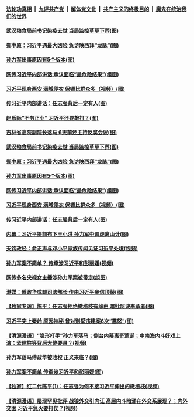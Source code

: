 ####  [法轮功真相](../../../../basic/blob/master/README.md?t=04241331) &nbsp;|&nbsp; [九评共产党](../../../../9ping.md/blob/master/README.md?t=04241331) &nbsp;|&nbsp; [解体党文化](../../../../jtdwh.md/blob/master/README.md?t=04241331)  &nbsp;|&nbsp; [共产主义的终极目的](../../../../gczydzjmd.md/blob/master/README.md?t=04241331) &nbsp;|&nbsp; [魔鬼在统治我们的世界](../../../../mgztzwmdsj.md/blob/master/README.md?t=04241331) 

#### [武汉粮食局前书记染疫去世 当局监控草草下葬(图)](../pages/p2/930889.md?t=04241331) 

#### [郑中原：习近平遇最大凶险 急访陕西拜“龙脉”(图)](../pages/p2/930828.md?t=04241331) 

#### [孙力军出事原因有5个版本(图)](../pages/p2/930786.md?t=04241331) 

#### [网传习近平内部讲话 承认面临“最危险结果”(组图)](../pages/p2/930806.md?t=04241331) 

#### [习近平现身西安 满城便衣 保镖比群众多（视频）(图)](../pages/p2/930780.md?t=04241331) 

#### [传习近平内部讲话：任志强背后一定有人(图)](../pages/p2/930766.md?t=04241331) 

#### [赵乐际“不务正业” 习近平还要敲打？(图)](../pages/p2/930917.md?t=04241331) 

#### [吉林省高院副院长落马 6天前还主持反腐会议(图)](../pages/p2/930891.md?t=04241331) 

#### [武汉粮食局前书记染疫去世 当局监控草草下葬(图)](../pages/p2/930889.md?t=04241331) 

#### [郑中原：习近平遇最大凶险 急访陕西拜“龙脉”(图)](../pages/p2/930828.md?t=04241331) 

#### [孙力军出事原因有5个版本(图)](../pages/p2/930786.md?t=04241331) 

#### [网传习近平内部讲话 承认面临“最危险结果”(组图)](../pages/p2/930806.md?t=04241331) 

#### [习近平现身西安 满城便衣 保镖比群众多（视频）(图)](../pages/p2/930780.md?t=04241331) 

#### [传习近平内部讲话：任志强背后一定有人(图)](../pages/p2/930766.md?t=04241331) 

#### [内幕：习近平提前布下王小洪 孙力军中调虎离山计(图)](../pages/p2/930722.md?t=04241331) 

#### [天钧政经：俞正声与邓小平家族传闻见证习近平处境(视频)](../pages/p2/930734.md?t=04241331) 

#### [孙力军案不简单？ 传牵涉习近平和彭丽媛(视频)](../pages/p2/930717.md?t=04241331) 

#### [网传多名央视女主播涉孙力军案被带走(组图)](../pages/p2/930682.md?t=04241331) 

#### [港媒：傅政华或卸司法部长 传由习近平亲信顶替(图)](../pages/p2/930671.md?t=04241331) 

#### [【独家专访】陈平：任志强拒绝橄榄枝有缘由 暗批阿谀奉承者(图)](../pages/p2/930692.md?t=04241331) 

#### [习近平突上秦岭 原因神秘 曾对别墅违建案6次“震怒”(图)](../pages/p2/930655.md?t=04241331) 

#### [【清源漫语】“隐形打手”孙力军落马；倒台内幕离奇荒诞；中南海内斗好戏上演；孟建柱等背后大佬要悬？(视频)](../pages/p2/930646.md?t=04241331) 

#### [孙力军落马傅政华被收权 正义来临？(图)](../pages/p2/930584.md?t=04241331) 

#### [孙力军案不简单 传牵涉习近平和彭丽媛(图)](../pages/p2/930525.md?t=04241331) 

#### [【独家】红二代陈平(1)：任志强为何不接习近平伸出的橄榄枝(视频)](../pages/p2/930579.md?t=04241331) 

#### [【清源漫语】屡现罕见批评 战狼外交引内讧 高层内斗暗涌在外交系展现？；内外交困 习近平急火要打仗？(视频)](../pages/p2/930531.md?t=04241331) 

